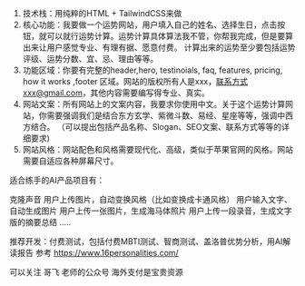 1. 技术栈：用纯粹的HTML + TailwindCSS来做 
2. 核心功能：我要做一个运势网站，用户填入自己的姓名、选择生日，点击按钮，就可以就行运势计算。运势计算具体算法我不管，你帮我完成，但是要算出来让用户感觉专业、有理有据、愿意付费。 计算出来的运势至少要包括运势评级、运势分数、宜、忌、理由等等。
3. 功能区域：你要有完整的header,hero, testinoials, faq, features, pricing, how it works ,footer 区域。网站的版权所有人是xxx，联系方式xxx@gmail.com，其他内容需要编写得专业、真实。
4. 网站文案：所有网站上的文案内容，我要求你使用中文。关于这个运势计算网站，你需要强调我们是结合东方玄学、紫微斗数、易经、星座等等，强调中西方结合。
	（可以提出包括产品名称、Slogan、SEO文案、联系方式等等的详细要求)
5. 网站风格：网站配色和风格需要现代化、高级，类似于苹果官网的风格。网站需要自适应各种屏幕尺寸。



适合练手的AI产品项目有：

克隆声音
用户上传图片，自动变换风格（比如变换成卡通风格）
用户输入文字、自动生成图片
用户上传一张图片，生成海马体照片
用户上传一段录音，生成文字版的摘要总结
.....

推荐开发：付费测试，包括付费MBTI测试、智商测试、盖洛普优势分析，用AI解读报告
	参考 https://www.16personalities.com/ 

可以关注 哥飞 老师的公众号
海外支付是宝贵资源